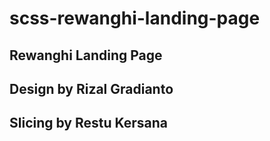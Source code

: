 # scss-rewanghi-landing-page
Rewanghi Landing Page
---
Design by Rizal Gradianto
---
Slicing by Restu Kersana
---
